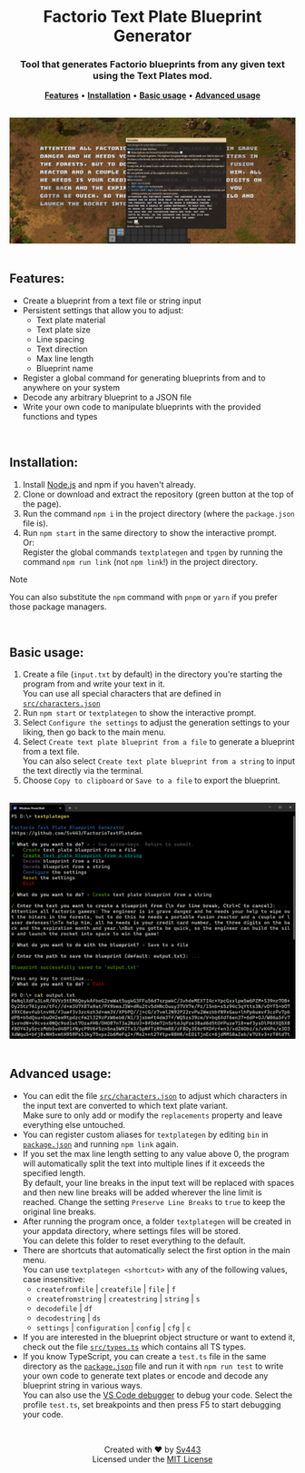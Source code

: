 <div style="text-align: center;" align="center">

# Factorio Text Plate Blueprint Generator
### Tool that generates Factorio blueprints from any given text using the Text Plates mod.

[**Features**](#features) • [**Installation**](#installation) • [**Basic usage**](#basic-usage) • [**Advanced usage**](#advanced-usage)<!-- • [**Building**](#building)-->

<br>

<img src=".github/ingame.png" alt="In-game example" />

</div>

<br>

## Features:
- Create a blueprint from a text file or string input
- Persistent settings that allow you to adjust:
  - Text plate material
  - Text plate size
  - Line spacing
  - Text direction
  - Max line length
  - Blueprint name
- Register a global command for generating blueprints from and to anywhere on your system
- Decode any arbitrary blueprint to a JSON file
- Write your own code to manipulate blueprints with the provided functions and types

<br>
 
## Installation:
1. Install [Node.js](https://nodejs.org/) and npm if you haven't already.
2. Clone or download and extract the repository (green button at the top of the page).
3. Run the command `npm i` in the project directory (where the `package.json` file is).
4. Run `npm start` in the same directory to show the interactive prompt.  
  Or:  
  Register the global commands `textplategen` and `tpgen` by running the command `npm run link` (not `npm link`!) in the project directory.

> [!NOTE]  
> You can also substitute the `npm` command with `pnpm` or `yarn` if you prefer those package managers.  

<br>

## Basic usage:
1. Create a file (`input.txt` by default) in the directory you're starting the program from and write your text in it.  
  You can use all special characters that are defined in [`src/characters.json`](./src/characters.json)
2. Run `npm start` or `textplategen` to show the interactive prompt.
3. Select `Configure the settings` to adjust the generation settings to your liking, then go back to the main menu.
4. Select `Create text plate blueprint from a file` to generate a blueprint from a text file.  
  You can also select `Create text plate blueprint from a string` to input the text directly via the terminal.
5. Choose `Copy to clipboard` or `Save to a file` to export the blueprint.

<br>

<div style="text-align: center;" align="center">

<img src=".github/cli.png" alt="CLI interface example" width="650px" />

</div>

<br>

## Advanced usage:
- You can edit the file [`src/characters.json`](./src/characters.json) to adjust which characters in the input text are converted to which text plate variant.  
  Make sure to only add or modify the `replacements` property and leave everything else untouched.
- You can register custom aliases for `textplategen` by editing `bin` in [`package.json`](./package.json) and running `npm link` again.
- If you set the max line length setting to any value above 0, the program will automatically split the text into multiple lines if it exceeds the specified length.  
  By default, your line breaks in the input text will be replaced with spaces and then new line breaks will be added wherever the line limit is reached. Change the setting `Preserve Line Breaks` to `true` to keep the original line breaks.
- After running the program once, a folder `textplategen` will be created in your appdata directory, where settings files will be stored.  
  You can delete this folder to reset everything to the default.
- There are shortcuts that automatically select the first option in the main menu.  
  You can use `textplategen <shortcut>` with any of the following values, case insensitive:
  - `createfromfile` | `createfile` | `file` | `f`
  - `createfromstring` | `createstring` | `string` | `s`
  - `decodefile` | `df`
  - `decodestring` | `ds`
  - `settings` | `configuration` | `config` | `cfg` | `c`
- If you are interested in the blueprint object structure or want to extend it, check out the file [`src/types.ts`](./src/types.ts) which contains all TS types.  
- If you know TypeScript, you can create a `test.ts` file in the same directory as the [`package.json`](./package.json) file and run it with `npm run test` to write your own code to generate text plates or encode and decode any blueprint string in various ways.  
  You can also use the [VS Code debugger](https://code.visualstudio.com/docs/nodejs/nodejs-debugging) to debug your code. Select the profile `test.ts`, set breakpoints and then press F5 to start debugging your code.

<!-- <br>

## Building:
1. Follow the steps of your system's prerequisites section on [this page](https://github.com/nodejs/node/blob/v20.x/BUILDING.md)
2. Follow the steps of the [usage section](#usage)
3. Run `npm run build` to build the executable for all platforms -->

<br>

<div style="text-align: center;" align="center">

Created with ❤️ by [Sv443](https://github.com/Sv443)  
Licensed under the [MIT License](./LICENSE.txt)

</div>
